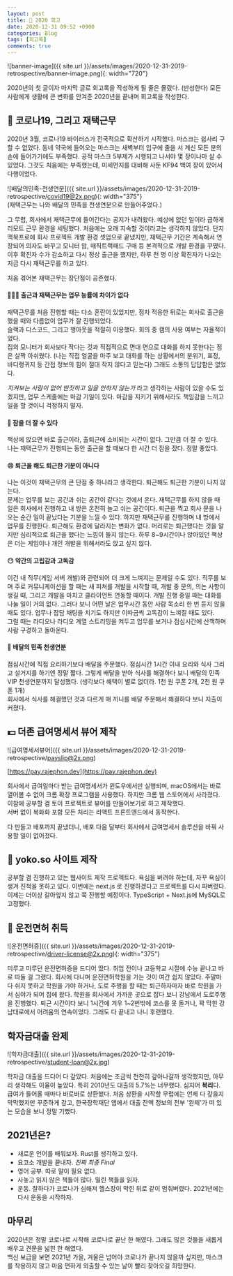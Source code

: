 ```yaml
---
layout: post
title: 🏡 2020 회고
date: 2020-12-31 09:52 +0900
categories: Blog
tags: [회고록]
comments: true
---
```



![banner-image]({{ site.url }}/assets/images/2020-12-31-2019-retrospective/banner-image.png){: width="720"}  

2020년의 첫 글이자 마지막 글로 회고록을 작성하게 될 줄은 몰랐다. (반성한다) 모든 사람에게 생활에 큰 변화를 안겨준 2020년을 끝내며 회고록을 작성한다.

## 🦠 코로나19, 그리고 재택근무

2020년 3월, 코로나19 바이러스가 전국적으로 확산하기 시작했다. 마스크는 쉽사리 구할 수 없었다. 동네 약국에 들어오는 마스크는 새벽부터 입구에 줄을 서 계신 모든 분의 손에 들어가기에도 부족했다. 공적 마스크 5부제가 시행되고 나서야 몇 장이나마 살 수 있었다. 그것도 처음에는 부족했는데, 미세먼지를 대비해 사둔 KF94 백여 장이 있어서 다행이었다.

![배달의민족-천생연분]({{ site.url }}/assets/images/2020-12-31-2019-retrospective/covid19@2x.png){: width="375"}  
(재택근무는 나와 배달의 민족을 천생연분으로 만들어주었다.)

그 무렵, 회사에서 재택근무에 들어간다는 공지가 내려왔다. 예상에 없던 일이라 급하게 리모트 근무 환경을 세팅했다. 처음에는 오래 지속할 것이라고는 생각하지 않았다. 단지 맥북프로에 회사 프로젝트 개발 환경 셋업으로 끝냈지만, 재택근무 기간은 계속해서 연장되어 의자도 바꾸고 모니터 암, 매직트랙패드 구매 등 본격적으로 개발 환경을 꾸몄다.  
이후 확진자 수가 감소하고 다시 정상 출근을 했지만, 하루 천 명 이상 확진자가 나오는 지금 다시 재택근무를 하고 있다.

처음 겪어본 재택근무는 장단점이 공존했다.

#### 👨🏻‍💻 출근과 재택근무는 업무 능률에 차이가 없다

재택근무를 처음 진행할 때는 다소 혼란이 있었지만, 점차 적응한 뒤로는 회사로 출근을 했을 때와 다름없이 업무가 잘 진행되었다.  
슬랙과 디스코드, 그리고 행아웃을 적절히 이용했다. 회의 중 캠의 사용 여부는 자율적이었다.  
집의 모니터가 회사보다 작다는 것과 직접적으로 면대 면으로 대화를 하지 못한다는 점은 살짝 아쉬웠다. (나는 직접 얼굴을 마주 보고 대화를 하는 상황에서의 분위기, 표정, 바디랭귀지 등 간접 정보의 힘이 절대 작지 않다고 믿는다) 그래도 소통의 답답함은 없었다.

_지켜보는 사람이 없어 딴짓하고 일을 안하지 않는가_ 라고 생각하는 사람이 있을 수도 있겠지만, 업무 스케줄에는 마감 기일이 있다. 마감을 지키기 위해서라도 책임감을 느끼고 일을 할 것이니 걱정하지 말자.

#### 🛌 잠을 더 잘 수 있다

책상에 앉으면 바로 출근이라, 출퇴근에 소비되는 시간이 없다. 그만큼 더 잘 수 있다.  
나는 재택근무가 진행되는 동안 출근을 할 때보다 한 시간 더 잠을 잤다. 정말 좋았다.

#### 😣 퇴근을 해도 퇴근한 기분이 아니다

나는 이것이 재택근무의 큰 단점 중 하나라고 생각한다. 퇴근해도 퇴근한 기분이 나지 않는다.  
문제는 업무를 보는 공간과 쉬는 공간이 같다는 것에서 온다. 재택근무를 하지 않을 때 일은 회사에서 진행하고 내 방은 온전히 놀고 쉬는 공간이다. 퇴근을 찍고 회사 문을 나오는 순간 일이 끝났다는 기분을 느낄 수 있다. 하지만 재택근무를 진행하며 내 방에서 업무를 진행한다. 퇴근해도 환경에 달라지는 변화가 없다. 머리로는 퇴근했다는 것을 알지만 심리적으로 퇴근을 했다는 느낌이 들지 않는다. 하루 8~9시간이나 앉아있던 책상은 더는 게임이나 개인 개발을 위해서라도 앉고 싶지 않다.  

#### 😶 약간의 고립감과 고독감

이건 내 직무(게임 서버 개발)와 관련되어 더 크게 느껴지는 문제일 수도 있다. 직무를 보며 주로 커뮤니케이션을 할 때는 새 피쳐를 개발을 시작할 때, 개발 중 문의, 의논 사항이 생길 때, 그리고 개발을 마치고 클라이언트 연동할 때이다. 개발 진행 중일 때는 대화를 나눌 일이 거의 없다. 그러다 보니 어떤 날은 업무시간 동안 사람 목소리 한 번 듣지 않을 때도 있다. 업무나 잡담 채팅을 치기도 하지만 이따금씩 고독감이 느껴질 때도 있다.  
그럴 때는 라디오나 라디오 계열 스트리밍을 켜두고 업무를 보거나 점심시간에 산책하며 사람 구경하고 돌아온다.

#### 🍱 배달의 민족 천생연분

점심시간에 직접 요리하기보다 배달을 주문했다. 점심시간 1시간 이내 요리와 식사 그리고 설거지를 하기엔 정말 짧다. 그렇게 배달을 받아 식사를 해결하다 보니 배달의 민족 VIP 천생연분까지 달성했다. (생각보다 혜택이 별로 없더라. 1천 원 쿠폰 2개, 2천 원 쿠폰 1개)  
회사에서 식사를 해결했던 것과 다르게 매 끼니를 배달 주문해서 해결하다 보니 지출이 커졌다.

## 💵 더존 급여명세서 뷰어 제작

![급여명세서뷰어]({{ site.url }}/assets/images/2020-12-31-2019-retrospective/payslip@2x.png)

[https://pay.rajephon.dev](https://pay.rajephon.dev)

회사에서 급여일마다 받는 급여명세서가 윈도우에서만 실행되며, macOS에서는 바로 열어볼 수 없어 크롬 확장 프로그램을 사용했다. 하지만 크롬 웹 스토어에서 사라졌다. 이참에 공부할 겸 토이 프로젝트로 뷰어를 만들어보기로 하고 제작했다.  
서버 없이 복화화 포함 모든 처리는 리액트 프론트엔드에서 동작한다.

다 만들고 배포까지 끝냈더니, 배포 다음 달부터 회사에서 급여명세서 솔루션을 바꿔 사용할 일이 없어졌다.

## 🎼 yoko.so 사이트 제작

공부할 겸 진행하고 있는 웹사이트 제작 프로젝트다. 욕심을 버려야 하는데, 자꾸 욕심이 생겨 진척을 못하고 있다. 이번에는 next.js 로 진행하겠다고 프로젝트를 다시 파버렸다. 이제는 더이상 갈아엎지 않고 쭉 진행할 예정이다. TypeScript + Next.js에 MySQL로 고정했다.

## 🚗 운전면허 취득

![운전면허증]({{ site.url }}/assets/images/2020-12-31-2019-retrospective/driver-license@2x.png){: width="375"}  

미루고 미루던 운전면허증을 드디어 땄다. 취업 전이나 고등학교 시절에 수능 끝나고 바로 따둘 걸 그랬다. 회사에 다니며 운전면허학원을 가는 것이 여간 쉽지 않았다. 주말마다 쉬지 못하고 학원을 가야 하거나, 도로 주행을 할 때는 퇴근하자마자 바로 학원을 가서 심야가 되어 집에 왔다. 학원을 회사에서 가까운 곳으로 잡다 보니 강남에서 도로주행을 진행했다. 퇴근 시간이다 보니 1시간에 겨우 1~2번밖에 코스를 못 돌거나, 꽉 막힌 강남대로에서 어려움의 연속이었다. 그래도 다 끝내고 나니 후련했다.

## 학자금대출 완제

![학자금대출]({{ site.url }}/assets/images/2020-12-31-2019-retrospective/student-loan@2x.jpg)

학자금 대출을 드디어 다 갚았다. 처음에는 조금씩 천천히 갚아나갈까 생각했지만, 아무리 생각해도 이율이 높았다. 특히 2010년도 대출의 5.7%는 너무했다. 심지어 **복리**다.
급여가 들어올 때마다 바로바로 상환했다. 처음 상환을 시작할 무렵에는 언제 다 갚을지 막막했지만 꾸준하게 갚고, 한국장학재단 앱에서 대출 잔액 정보의 전부 '완제'가 떠 있는 모습을 보니 정말 기뻤다.

## 2021년은?

- 새로운 언어를 배워보자. Rust를 생각하고 있다.
- 요코소 개발을 끝내자. _진짜 최종 Final_
- 영어 공부. 따로 말이 필요 없다.
- 사놓고 읽지 않은 책들이 많다. 밀린 책들을 읽자.
- 운동. 잘하다가 코로나가 심해져 헬스장이 막힌 뒤로 같이 멈춰버렸다. 2021년에는 다시 운동을 시작하자.

## 마무리

2020년은 정말 코로나로 시작해 코로나로 끝난 한 해였다. 그래도 많은 것들을 새롭게 배우고 견문을 넓힌 한 해였다.  
백신 보급을 보면 2021년 가을, 겨울은 넘어야 코로나가 끝나지 않을까 싶지만, 마스크를 착용하지 않고 마음 편하게 외출할 수 있는 날이 빨리 찾아오길 희망한다.
